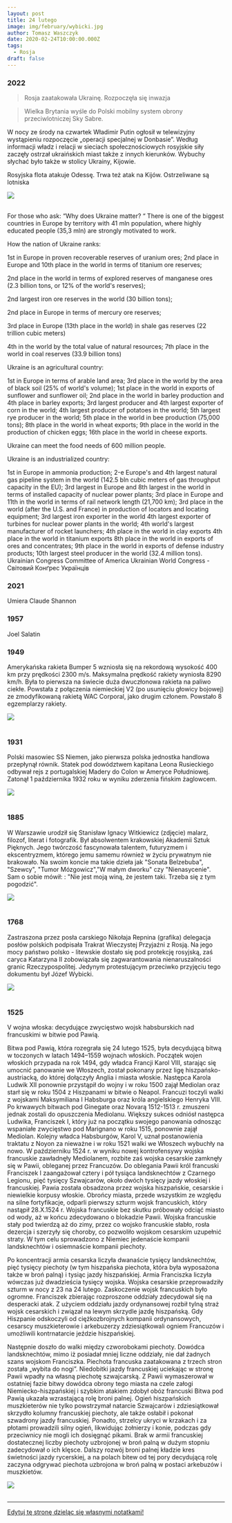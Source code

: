 ```yaml
---
layout: post
title: 24 lutego
image: img/february/wybicki.jpg
author: Tomasz Waszczyk
date: 2020-02-24T10:00:00.000Z
tags:
  - Rosja
draft: false
---
```


### 2022

> Rosja zaatakowała Ukrainę. Rozpoczęła się inwazja

> Wielka Brytania wyśle do Polski mobilny system obrony przeciwlotniczej Sky Sabre.

W nocy ze środy na czwartek Władimir Putin ogłosił w telewizyjny wystąpieniu rozpoczęcie „operacji specjalnej w Donbasie”. Według informacji władz i relacji w sieciach społecznościowych rosyjskie siły zaczęły ostrzał ukraińskich miast także z innych kierunków. Wybuchy słychać było także w stolicy Ukrainy, Kijowie.

Rosyjska flota atakuje Odessę. Trwa też atak na Kijów. Ostrzeliwane są lotniska

<img src="./img/february/wojnaputina.jpg"><br><br>

For those who ask: “Why does Ukraine matter? “
There is one of the biggest countries in Europe by territory with 41 mln population, where highly educated people (35,3 mln) are strongly motivated to work.

How the nation of Ukraine ranks:

1st in Europe in proven recoverable reserves of uranium ores;
2nd place in Europe and 10th place in the world in terms of titanium ore reserves;

2nd place in the world in terms of explored reserves of manganese ores (2.3 billion tons, or 12% of the world's reserves);

2nd largest iron ore reserves in the world (30 billion tons);

2nd place in Europe in terms of mercury ore reserves;

3rd place in Europe (13th place in the world) in shale gas reserves (22 trillion cubic meters)

4th in the world by the total value of natural resources;
7th place in the world in coal reserves (33.9 billion tons)

Ukraine is an agricultural country:

1st in Europe in terms of arable land area;
3rd place in the world by the area of black soil (25% of world's volume);
1st place in the world in exports of sunflower and sunflower oil;
2nd place in the world in barley production and 4th place in barley exports;
3rd largest producer and 4th largest exporter of corn in the world;
4th largest producer of potatoes in the world;
5th largest rye producer in the world;
5th place in the world in bee production (75,000 tons);
8th place in the world in wheat exports;
9th place in the world in the production of chicken eggs;
16th place in the world in cheese exports.

Ukraine can meet the food needs of 600 million people.

Ukraine is an industrialized country:

1st in Europe in ammonia production;
2-е Europe's and 4th largest natural gas pipeline system in the world (142.5 bln cubic meters of gas throughput capacity in the EU);
3rd largest in Europe and 8th largest in the world in terms of installed capacity of nuclear power plants;
3rd place in Europe and 11th in the world in terms of rail network length (21,700 km);
3rd place in the world (after the U.S. and France) in production of locators and locating equipment;
3rd largest iron exporter in the world
4th largest exporter of turbines for nuclear power plants in the world;
4th world's largest manufacturer of rocket launchers;
4th place in the world in clay exports
4th place in the world in titanium exports
8th place in the world in exports of ores and concentrates;
9th place in the world in exports of defense industry products;
10th largest steel producer in the world (32.4 million tons).
Ukrainian Congress Committee of America Ukrainian World Congress - Свiтовий Конґрес Українців

### 2021

Umiera Claude Shannon

### 1957

Joel Salatin

### 1949

Amerykańska rakieta Bumper 5 wzniosła się na rekordową wysokość 400 km przy prędkości 2300 m/s.
Maksymalna prędkość rakiety wyniosła 8290 km/h. Była to pierwsza na świecie duża dwuczłonowa rakieta na paliwo ciekłe. Powstała z połączenia niemieckiej V2 (po usunięciu głowicy bojowej) ze zmodyfikowaną rakietą WAC Corporal, jako drugim członem. Powstało 8 egzemplarzy rakiety.

<img src="./img/february/bumper.jpg"><br><br>

### 1931

Polski masowiec SS Niemen, jako pierwsza polska jednostka handlowa przepłynął równik.
Statek pod dowództwem kapitana Leona Rusieckiego odbywał rejs z portugalskiej Madery do Colon w Ameryce Południowej. Zatonął 1 października 1932 roku w wyniku zderzenia fińskim żaglowcem.

<img src="./img/february/niemen.jpg"/><br><br>

### 1885

W Warszawie urodził się Stanisław Ignacy Witkiewicz (zdjęcie) malarz, filozof, literat i fotografik.
Był absolwentem krakowskiej Akademii Sztuk Pięknych. Jego twórczość fascynowała talentem, futuryzmem i ekscentryzmem, którego jemu samemu również w życiu prywatnym nie brakowało.
Na swoim koncie ma takie dzieła jak "Sonata Belzebuba", "Szewcy", "Tumor Mózgowicz","W małym dworku" czy "Nienasycenie".
Sam o sobie mówił: : "Nie jest moją winą, że jestem taki. Trzeba się z tym pogodzić".

<img src="./img/february/witkiewicz.jpg"/><br><br>

### 1768

Zastraszona przez posła carskiego Nikołaja Repnina (grafika) delegacja posłów polskich podpisała Trakrat Wieczystej Przyjaźni z Rosją. Na jego mocy państwo polsko - litewskie dostało się pod protekcję rosyjską, zaś caryca Katarzyna II zobowiązała się zagwarantowania nienaruszalności granic Rzeczypospolitej. Jedynym protestującym przeciwko przyjęciu tego dokumentu był Józef Wybicki.

<img src="./img/february/wybicki.jpg"/><br><br>

### 1525

V wojna włoska: decydujące zwycięstwo wojsk habsburskich nad francuskimi w bitwie pod Pawią.

Bitwa pod Pawią, która rozegrała się 24 lutego 1525, była decydującą bitwą w toczonych w latach 1494–1559 wojnach włoskich. Początek wojen włoskich przypada na rok 1494, gdy władca Francji Karol VIII, starając się umocnić panowanie we Włoszech, został pokonany przez ligę hiszpańsko-austriacką, do której dołączyły Anglia i miasta włoskie. Następca Karola Ludwik XII ponownie przystąpił do wojny i w roku 1500 zajął Mediolan oraz starł się w roku 1504 z Hiszpanami w bitwie o Neapol. Francuzi toczyli walki z wojskami Maksymiliana I Habsburga oraz króla angielskiego Henryka VIII. Po krwawych bitwach pod Ginegate oraz Novarą 1512-1513 r. zmuszeni jednak zostali do opuszczenia Mediolanu. Większy sukces odniósł następca Ludwika, Franciszek I, który już na początku swojego panowania odnosząc wspaniałe zwycięstwo pod Marignano w roku 1515, ponownie zajął Mediolan. Kolejny władca Habsburgów, Karol V, uznał postanowienia traktatu z Noyon za nieważne i w roku 1521 walki we Włoszech wybuchły na nowo. W październiku 1524 r. w wyniku nowej kontrofensywy wojska francuskie zawładnęły Mediolanem, rozbite zaś wojska cesarskie zamknęły się w Pawii, obleganej przez Francuzów. Do oblegania Pawii król francuski Franciszek I zaangażował cztery i pół tysiąca landsknechtów z Czarnego Legionu, pięć tysięcy Szwajcarów, około dwóch tysięcy jazdy włoskiej i francuskiej. Pawia została obsadzona przez wojska hiszpańskie, cesarskie i niewielkie korpusy włoskie. Obrońcy miasta, przede wszystkim ze względu na silne fortyfikacje, odparli pierwszy szturm wojsk francuskich, który nastąpił 28.X.1524 r. Wojska francuskie bez skutku próbowały odciąć miasto od wody, aż w końcu zdecydowano o blokadzie Pawii. Wojska francuskie stały pod twierdzą aż do zimy, przez co wojsko francuskie słabło, rosła dezercja i szerzyły się choroby, co pozwoliło wojskom cesarskim uzupełnić straty. W tym celu sprowadzono z Niemiec jedenaście kompanii landsknechtów i osiemnaście kompanii piechoty.

Po koncentracji armia cesarska liczyła dwanaście tysięcy landsknechtów, pięć tysięcy piechoty (w tym hiszpańska piechota, która była wyposażona także w broń palną) i tysiąc jazdy hiszpańskiej. Armia Franciszka liczyła wówczas już dwadzieścia tysięcy wojska. Wojska cesarskie przeprowadziły szturm w nocy z 23 na 24 lutego. Zaskoczenie wojsk francuskich było ogromne. Franciszek zbierając rozproszone oddziały zdecydował się na desperacki atak. Z użyciem oddziału jazdy ordynansowej rozbił tylną straż wojsk cesarskich i związał na lewym skrzydle jazdę hiszpańską. Gdy Hiszpanie odskoczyli od ciężkozbrojnych kompanii ordynansowych, cesarscy muszkieterowie i arkebuzerzy zdziesiątkowali ogniem Francuzów i umożliwili kontrnatarcie jeździe hiszpańskiej.

Następnie doszło do walki między czworobokami piechoty. Dowódca landsknechtów, mimo iż posiadał mniej liczne oddziały, nie dał żadnych szans wojskom Franciszka. Piechota francuska zaatakowana z trzech stron została „wybita do nogi”. Niedobitki jazdy francuskiej uciekając w stronę Pawii wpadły na własną piechotę szwajcarską. Z Pawii wymaszerował w ostatniej fazie bitwy dowódca obrony tego miasta na czele załogi Niemiecko-hiszpańskiej i szybkim atakiem zdobył obóz francuski Bitwa pod Pawią ukazała wzrastającą rolę broni palnej. Ogień hiszpańskich muszkieterów nie tylko powstrzymał natarcie Szwajcarów i zdziesiątkował skrzydło kolumny francuskiej piechoty, ale także osłabił i pokonał szwadrony jazdy francuskiej. Ponadto, strzelcy ukryci w krzakach i za płotami prowadzili silny ogień, likwidując żołnierzy i konie, podczas gdy przeciwnicy nie mogli ich dosięgnąć pikami. Brak w armii francuskiej dostatecznej liczby piechoty uzbrojonej w broń palną w dużym stopniu zadecydował o ich klęsce. Dalszy rozwój broni palnej kładzie kres świetności jazdy rycerskiej, a na polach bitew od tej pory decydującą rolę zaczyna odgrywać piechota uzbrojona w broń palną w postaci arkebuzów i muszkietów.

<img src="./img/february/bitwa.jpg"/><br><br>

---

<a href="https://github.com/TomaszWaszczyk/historia.waszczyk.com/edit/master/src/content/february-24.md" target="_blank">Edytuj tę stronę dzieląc się własnymi notatkami!</a>
